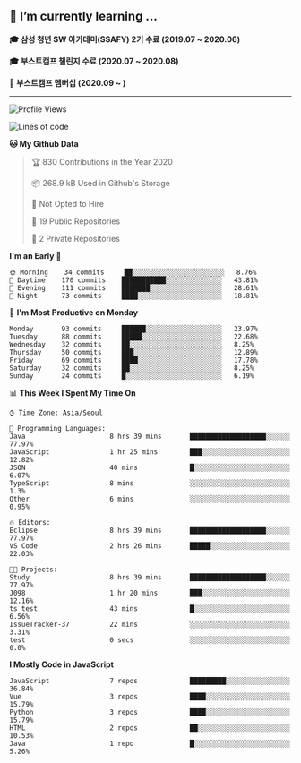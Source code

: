 ## 🌱 I’m currently learning ...

**🎓 삼성 청년 SW 아카데미(SSAFY) 2기 수료 (2019.07 ~ 2020.06)**

**🎓 부스트캠프 챌린지 수료 (2020.07 ~ 2020.08)**

**🏃  부스트캠프 멤버십 (2020.09 ~ )**
 
-----

<!--START_SECTION:waka-->
![Profile Views](http://img.shields.io/badge/Profile%20Views-2-blue)

![Lines of code](https://img.shields.io/badge/From%20Hello%20World%20I%27ve%20Written-34.5%20million%20lines%20of%20code-blue)

**🐱 My Github Data** 

> 🏆 830 Contributions in the Year 2020
 > 
> 📦 268.9 kB Used in Github's Storage 
 > 
> 🚫 Not Opted to Hire
 > 
> 📜 19 Public Repositories
 > 
> 🔑 2 Private Repositories 

**I'm an Early 🐤** 

```text
🌞 Morning    34 commits     ██░░░░░░░░░░░░░░░░░░░░░░░   8.76% 
🌆 Daytime    170 commits    ███████████░░░░░░░░░░░░░░   43.81% 
🌃 Evening    111 commits    ███████░░░░░░░░░░░░░░░░░░   28.61% 
🌙 Night      73 commits     ████░░░░░░░░░░░░░░░░░░░░░   18.81%

```
📅 **I'm Most Productive on Monday** 

```text
Monday       93 commits     ██████░░░░░░░░░░░░░░░░░░░   23.97% 
Tuesday      88 commits     █████░░░░░░░░░░░░░░░░░░░░   22.68% 
Wednesday    32 commits     ██░░░░░░░░░░░░░░░░░░░░░░░   8.25% 
Thursday     50 commits     ███░░░░░░░░░░░░░░░░░░░░░░   12.89% 
Friday       69 commits     ████░░░░░░░░░░░░░░░░░░░░░   17.78% 
Saturday     32 commits     ██░░░░░░░░░░░░░░░░░░░░░░░   8.25% 
Sunday       24 commits     █░░░░░░░░░░░░░░░░░░░░░░░░   6.19%

```


📊 **This Week I Spent My Time On** 

```text
⌚︎ Time Zone: Asia/Seoul

💬 Programming Languages: 
Java                     8 hrs 39 mins       ███████████████████░░░░░░   77.97% 
JavaScript               1 hr 25 mins        ███░░░░░░░░░░░░░░░░░░░░░░   12.82% 
JSON                     40 mins             █░░░░░░░░░░░░░░░░░░░░░░░░   6.07% 
TypeScript               8 mins              ░░░░░░░░░░░░░░░░░░░░░░░░░   1.3% 
Other                    6 mins              ░░░░░░░░░░░░░░░░░░░░░░░░░   0.95%

🔥 Editors: 
Eclipse                  8 hrs 39 mins       ███████████████████░░░░░░   77.97% 
VS Code                  2 hrs 26 mins       █████░░░░░░░░░░░░░░░░░░░░   22.03%

🐱‍💻 Projects: 
Study                    8 hrs 39 mins       ███████████████████░░░░░░   77.97% 
J098                     1 hr 20 mins        ███░░░░░░░░░░░░░░░░░░░░░░   12.16% 
ts test                  43 mins             █░░░░░░░░░░░░░░░░░░░░░░░░   6.56% 
IssueTracker-37          22 mins             ░░░░░░░░░░░░░░░░░░░░░░░░░   3.31% 
test                     0 secs              ░░░░░░░░░░░░░░░░░░░░░░░░░   0.0%

```

**I Mostly Code in JavaScript** 

```text
JavaScript               7 repos             █████████░░░░░░░░░░░░░░░░   36.84% 
Vue                      3 repos             ████░░░░░░░░░░░░░░░░░░░░░   15.79% 
Python                   3 repos             ████░░░░░░░░░░░░░░░░░░░░░   15.79% 
HTML                     2 repos             ██░░░░░░░░░░░░░░░░░░░░░░░   10.53% 
Java                     1 repo              █░░░░░░░░░░░░░░░░░░░░░░░░   5.26%

```



<!--END_SECTION:waka-->
